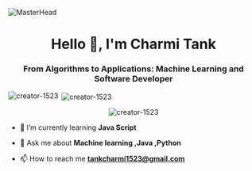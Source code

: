 ![MasterHead](https://user-images.githubusercontent.com/74038190/240304586-d48893bd-0757-481c-8d7e-ba3e163feae7.png)

<h1 align="center">Hello 👋, I'm Charmi Tank</h1>
<h3 align="center">From Algorithms to Applications: Machine Learning and Software Developer</h3>
<p><img align="left" src="https://github-readme-stats.vercel.app/api/top-langs?username=creator-1523&show_icons=true&locale=en&layout=compact" alt="creator-1523" /></p>

<p>&nbsp;<img align="center" src="https://github-readme-stats.vercel.app/api?username=creator-1523&show_icons=true&locale=en" alt="creator-1523" /></p>

<p>
  <center><img align="center" src="https://github-readme-streak-stats.herokuapp.com/?user=creator-1523&" alt="creator-1523" /></center></p>

- 🌱 I’m currently learning **Java Script**

- 💬 Ask me about **Machine learning ,Java ,Python**

- 📫 How to reach me **tankcharmi1523@gmail.com**



